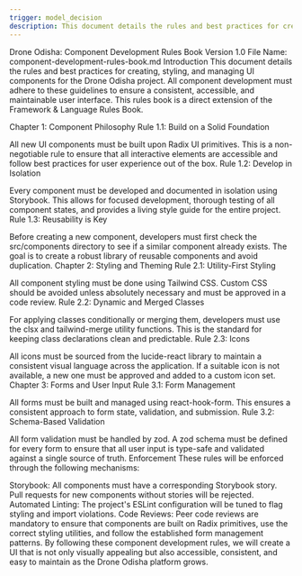 ```yaml
---
trigger: model_decision
description: This document details the rules and best practices for creating, styling, and managing UI components for the Drone Odisha project.
---
```


Drone Odisha: Component Development Rules Book
Version 1.0
File Name: component-development-rules-book.md
Introduction
This document details the rules and best practices for creating, styling, and managing UI components for the Drone Odisha project. All component development must adhere to these guidelines to ensure a consistent, accessible, and maintainable user interface. This rules book is a direct extension of the Framework & Language Rules Book.

Chapter 1: Component Philosophy
Rule 1.1: Build on a Solid Foundation

All new UI components must be built upon Radix UI primitives. This is a non-negotiable rule to ensure that all interactive elements are accessible and follow best practices for user experience out of the box.
Rule 1.2: Develop in Isolation

Every component must be developed and documented in isolation using Storybook. This allows for focused development, thorough testing of all component states, and provides a living style guide for the entire project.
Rule 1.3: Reusability is Key

Before creating a new component, developers must first check the src/components directory to see if a similar component already exists. The goal is to create a robust library of reusable components and avoid duplication.
Chapter 2: Styling and Theming
Rule 2.1: Utility-First Styling

All component styling must be done using Tailwind CSS. Custom CSS should be avoided unless absolutely necessary and must be approved in a code review.
Rule 2.2: Dynamic and Merged Classes

For applying classes conditionally or merging them, developers must use the clsx and tailwind-merge utility functions. This is the standard for keeping class declarations clean and predictable.
Rule 2.3: Icons

All icons must be sourced from the lucide-react library to maintain a consistent visual language across the application. If a suitable icon is not available, a new one must be approved and added to a custom icon set.
Chapter 3: Forms and User Input
Rule 3.1: Form Management

All forms must be built and managed using react-hook-form. This ensures a consistent approach to form state, validation, and submission.
Rule 3.2: Schema-Based Validation

All form validation must be handled by zod. A zod schema must be defined for every form to ensure that all user input is type-safe and validated against a single source of truth.
Enforcement
These rules will be enforced through the following mechanisms:

Storybook: All components must have a corresponding Storybook story. Pull requests for new components without stories will be rejected.
Automated Linting: The project's ESLint configuration will be tuned to flag styling and import violations.
Code Reviews: Peer code reviews are mandatory to ensure that components are built on Radix primitives, use the correct styling utilities, and follow the established form management patterns.
By following these component development rules, we will create a UI that is not only visually appealing but also accessible, consistent, and easy to maintain as the Drone Odisha platform grows.
